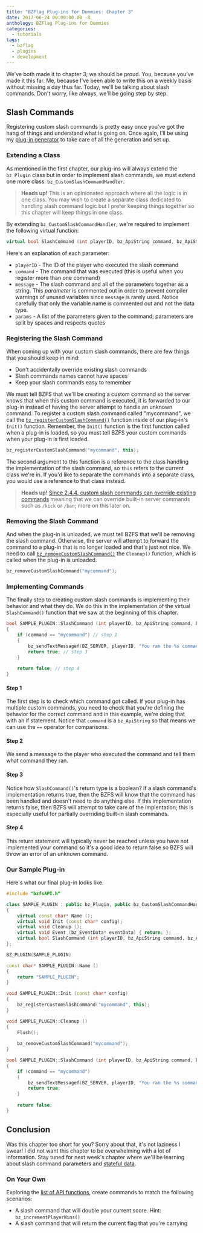 ```yaml
---
title: "BZFlag Plug-ins for Dummies: Chapter 3"
date: 2017-06-24 00:00:00.00 -8
anthology: BZFlag Plug-ins for Dummies
categories:
  - tutorials
tags:
  - bzflag
  - plugins
  - development
---
```


We've both made it to chapter 3; we should be proud. You, because you've made it this far. Me, because I've been able to write this on a weekly basis without missing a day thus far. Today, we'll be talking about slash commands. Don't worry, like always, we'll be going step by step.

## Slash Commands

Registering custom slash commands is pretty easy once you've got the hang of things and understand what is going on. Once again, I'll be using my [plug-in generator](https://bz-plugin-starter.projects.allejo.io/) to take care of all the generation and set up.

### Extending a Class

As mentioned in the first chapter, our plug-ins will always extend the `bz_Plugin` class but in order to implement slash commands, we must extend one more class: `bz_CustomSlashCommandHandler`.

> **Heads up!** This is an opinionated approach where all the logic is in one class. You may wish to create a separate class dedicated to handling slash command logic but I prefer keeping things together so this chapter will keep things in one class.

By extending `bz_CustomSlashCommandHandler`, we're required to implement the following virtual function:

```cpp
virtual bool SlashCommand (int playerID, bz_ApiString command, bz_ApiString /*message*/, bz_APIStringList *params);
```

Here's an explanation of each parameter:

- `playerID` - The ID of the player who executed the slash command
- `command` - The command that was executed (this is useful when you register more than one command)
- `message` - The slash command and all of the parameters together as a string. This *parameter* is commented out in order to prevent compiler warnings of unused variables since `message` is rarely used. Notice carefully that only the variable name is commented out and not the data type.
- `params` - A list of the parameters given to the command; parameters are split by spaces and respects quotes

### Registering the Slash Command

When coming up with your custom slash commands, there are few things that you should keep in mind:

- Don't accidentally override existing slash commands
- Slash commands names cannot have spaces
- Keep your slash commands easy to remember

We must tell BZFS that we'll be creating a custom command so the server knows that when this custom command is executed, it is forwarded to our plug-in instead of having the server attempt to handle an unknown command. To register a custom slash command called "mycommand", we call the [`bz_registerCustomSlashCommand()`](https://wiki.bzflag.org/Bz_registerCustomSlashCommand) function inside of our plug-in's `Init()` function. Remember, the `Init()` function is the first function called when a plug-in is loaded, so you must tell BZFS your custom commands when your plug-in is first loaded.

```cpp
bz_registerCustomSlashCommand("mycommand", this);
```

The second argument to this function is a reference to the class handling the implementation of the slash command, so `this` refers to the current class we're in. If you'd like to separate the commands into a separate class, you would use a reference to that class instead.

> **Heads up!** [Since 2.4.4, custom slash commands can override existing commands](https://forums.bzflag.org/viewtopic.php?f=78&t=19007) meaning that we can override built-in server commands such as `/kick` or `/ban`; more on this later on.

### Removing the Slash Command

And when the plug-in is unloaded, we must tell BZFS that we'll be removing the slash command. Otherwise, the server will attempt to forward the command to a plug-in that is no longer loaded and that's just not nice. We need to call [`bz_removeCustomSlashCommand()`](https://wiki.bzflag.org/Bz_removeCustomSlashCommand) the `Cleanup()` function, which is called when the plug-in is unloaded.

```cpp
bz_removeCustomSlashCommand("mycommand");
```

### Implementing Commands

The finally step to creating custom slash commands is implementing their behavior and what they do. We do this in the implementation of the virtual `SlashCommand()` function that we saw at the beginning of this chapter.

```cpp
bool SAMPLE_PLUGIN::SlashCommand (int playerID, bz_ApiString command, bz_ApiString /*message*/, bz_APIStringList *params)
{
    if (command == "mycommand") // step 1
    {
        bz_sendTextMessagef(BZ_SERVER, playerID, "You ran the %s command.", command.c_str()); // step 2
        return true; // step 3
    }
    
    return false; // step 4
}
```

#### Step 1

The first step is to check which command got called. If your plug-in has multiple custom commands, you need to check that you're defining the behavior for the correct command and in this example, we're doing that with an if statement. Notice that `command` is a `bz_ApiString` so that means we can use the `==` operator for comparisons.

#### Step 2

We send a message to the player who executed the command and tell them what command they ran.

#### Step 3

Notice how `SlashCommand()`'s return type is a boolean? If a slash command's implementation returns true, then the BZFS will know that the command has been handled and doesn't need to do anything else. If this implementation returns false, then BZFS will attempt to take care of the implentation; this is especially useful for partially overriding built-in slash commands.

#### Step 4

This return statement will typically never be reached unless you have not implemented your command so it's a good idea to return false so BZFS will throw an error of an unknown command.

### Our Sample Plug-in

Here's what our final plug-in looks like.

```cpp
#include "bzfsAPI.h"

class SAMPLE_PLUGIN : public bz_Plugin, public bz_CustomSlashCommandHandler
{
    virtual const char* Name ();
    virtual void Init (const char* config);
    virtual void Cleanup ();
    virtual void Event (bz_EventData* eventData) { return; };
    virtual bool SlashCommand (int playerID, bz_ApiString command, bz_ApiString /*message*/, bz_APIStringList *params);
};

BZ_PLUGIN(SAMPLE_PLUGIN)

const char* SAMPLE_PLUGIN::Name ()
{
    return "SAMPLE_PLUGIN";
}

void SAMPLE_PLUGIN::Init (const char* config)
{
    bz_registerCustomSlashCommand("mycommand", this);
}

void SAMPLE_PLUGIN::Cleanup ()
{
    Flush();
    
    bz_removeCustomSlashCommand("mycommand");
}

bool SAMPLE_PLUGIN::SlashCommand (int playerID, bz_ApiString command, bz_ApiString /*message*/, bz_APIStringList *params)
{
    if (command == "mycommand")
    {
        bz_sendTextMessagef(BZ_SERVER, playerID, "You ran the %s command.", command.c_str());
        return true;
    }
    
    return false;
}
```

## Conclusion

Was this chapter too short for you? Sorry about that, it's not laziness I swear! I did not want this chapter to be overwhelming with a lot of information. Stay tuned for next week's chapter where we'll be learning about slash command parameters and [stateful data](https://en.wikipedia.org/wiki/State_(computer_science)).

### On Your Own

Exploring the [list of API functions](https://wiki.bzflag.org/Functions_(API)), create commands to match the following scenarios:

- A slash command that will double your current score. Hint: `bz_incrementPlayerWins()`
- A slash command that will return the current flag that you're carrying
